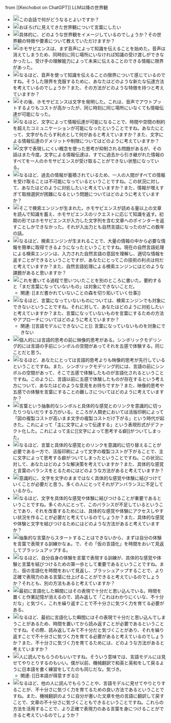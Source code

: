 
from [[Keichobot on ChatGPT]]
LLM以降の世界観
- <img src='https://scrapbox.io/api/pages/nishio/gpt/icon' alt='gpt.icon' height="19.5"/>この会話で何がどうなるとよいですか？
- <img src='https://scrapbox.io/api/pages/nishio/nishio/icon' alt='nishio.icon' height="19.5"/>おぼろげに見えてきた世界観について言葉にしたい
- <img src='https://scrapbox.io/api/pages/nishio/gpt/icon' alt='gpt.icon' height="19.5"/>具体的に、どのような世界観をイメージしているのでしょうか？その世界観の特徴や要素について教えていただけますか？
- <img src='https://scrapbox.io/api/pages/nishio/nishio/icon' alt='nishio.icon' height="19.5"/>ホモサピエンスは、まず音声によって知識を伝えることを始めた。音声は消えてしまうため、同時刻に同じ場所にいなければ知識の受け渡しができなかったし、受け手の理解能力によって未来に伝えることのできる情報に限界があった。
- <img src='https://scrapbox.io/api/pages/nishio/gpt/icon' alt='gpt.icon' height="19.5"/>なるほど、音声を使って知識を伝えることの限界について感じているのですね。そうした限界を克服するために、あなたはどのような新たな伝達方法を考えているのでしょうか？また、その方法がどのような特徴を持つと考えていますか？
- <img src='https://scrapbox.io/api/pages/nishio/nishio/icon' alt='nishio.icon' height="19.5"/>その後、ホモサピエンスは文字を発明した。これは、音声でアウトプットするよりもコストが高かったが、同じ時刻に同じ場所にいなくても情報伝達が可能になった。
- <img src='https://scrapbox.io/api/pages/nishio/gpt/icon' alt='gpt.icon' height="19.5"/>なるほど、文字によって情報伝達が可能になることで、時間や空間の制約を超えたコミュニケーションが可能になったということですね。あなたにとって、文字がもたらす利点として何があると考えていますか？また、文字による情報伝達のデメリットや制限についてはどのように考えていますか？
- <img src='https://scrapbox.io/api/pages/nishio/nishio/icon' alt='nishio.icon' height="19.5"/>文字で表現しにくい概念を使った思考が抑制される問題があるが、その話はまた今度。文字による情報伝達は、すでに過去から引き継がれた情報のすべてを一人のホモサピエンスが受け取ることができない状態になっている。
- <img src='https://scrapbox.io/api/pages/nishio/gpt/icon' alt='gpt.icon' height="19.5"/>なるほど、過去の情報が蓄積されているため、一人の人間がすべての情報を受け取ることは不可能になっているということですね。この状況に対して、あなたはどのように対処したいと考えていますか？また、情報が増えすぎて取捨選択が困難になるという問題についてはどのように考えていますか？
- <img src='https://scrapbox.io/api/pages/nishio/nishio/icon' alt='nishio.icon' height="19.5"/>そこで検索エンジンが生まれた。ホモサピエンスが読める量以上の文章を読んで知識を蓄え、ホモサピエンスのリクエストに応じて知識を返す。初期の形ではホモサピエンスが入力した文字列を含む文章へのポインターを返すことしかできなかった。それが入出力とも自然言語になったのがこの数年の話。
- <img src='https://scrapbox.io/api/pages/nishio/gpt/icon' alt='gpt.icon' height="19.5"/>なるほど、検索エンジンが生まれることで、大量の情報の中から必要な情報を簡単に取得できるようになったということですね。現在の自然言語処理による検索エンジンは、入力された自然言語の意図を理解し、適切な情報を返すことができるということですが、あなたにとってこの技術の利点は何だと考えていますか？また、自然言語処理による検索エンジンにはどのような課題があると思いますか？
- <img src='https://scrapbox.io/api/pages/nishio/nishio/icon' alt='nishio.icon' height="19.5"/>これを書いてる過程で思いついたことを別のところに書いた。要約すると「まだ言葉になっていないもの」は対象にできないことだ。
    - 関連: [[まだ書かれていないことの森を切り拓いていく仕事]]
- <img src='https://scrapbox.io/api/pages/nishio/gpt/icon' alt='gpt.icon' height="19.5"/>なるほど、言葉になっていないものについては、検索エンジンでも対象にできないということですね。それに対して、あなたはどのように対処したいと考えていますか？また、言葉になっていないものを言葉にするための方法やアプローチについてはどのように考えていますか？
    - 関連: [[言語モデルにできないこと]]: 言葉になっていないものを対象にできない
- <img src='https://scrapbox.io/api/pages/nishio/nishio/icon' alt='nishio.icon' height="19.5"/>個人的には言語的思考の前に映像的思考がある。シンボリックモデリング的には言語の手前にシンボルの空間があってそれを五感で体験する。同じことだと思う。
- <img src='https://scrapbox.io/api/pages/nishio/gpt/icon' alt='gpt.icon' height="19.5"/>なるほど、あなたにとっては言語的思考よりも映像的思考が先行しているということですね。また、シンボリックモデリング的には、言語の前にシンボルの空間があって、そこで五感で体験したものが言語化されるということですね。このように、言語以前に五感で体験したものが存在するという考え方について、あなたはどのような意見をお持ちですか？また、映像的思考や五感での体験を言葉にすることの難しさについてはどのように考えていますか？
- <img src='https://scrapbox.io/api/pages/nishio/nishio/icon' alt='nishio.icon' height="19.5"/>言葉という抽象的なシンボルと具体的な感覚とのリンクを意識的に切ったりつないだりする力がいる。ところが人類史においては活版印刷によって「図の複製コストが高いまま文字の複製コストだけ下がる」という時代が起きた。これによって「主に文字によって伝達する」という表現形式がデファクト化した。これによって主に[[文字によって思考する癖]]がついてしまった。
- <img src='https://scrapbox.io/api/pages/nishio/gpt/icon' alt='gpt.icon' height="19.5"/>なるほど、言葉と具体的な感覚とのリンクを意識的に切り替えることが必要である一方で、活版印刷によって文字の複製コストが下がることで、主に文字によって思考する癖がついてしまったということですね。この状況に対して、あなたはどのような解決策を考えていますか？また、具体的な感覚と言葉のバランスをとるためにはどのような方法があると考えていますか？
- <img src='https://scrapbox.io/api/pages/nishio/nishio/icon' alt='nishio.icon' height="19.5"/>意識的に、文字を文字のままではなく具体的な感覚や体験に結びつけていくことが必要だと思う。多くの人にとってそれがアンバランスに不足しているから。
- <img src='https://scrapbox.io/api/pages/nishio/gpt/icon' alt='gpt.icon' height="19.5"/>なるほど、文字を具体的な感覚や体験に結びつけることが重要であるということですね。多くの人にとって、このバランスが不足しているということであり、それを改善するためには、具体的な感覚や体験にアクセスしやすい状況を作ることが必要だと考えているのでしょうか？また、具体的な感覚や体験と文字を結びつけるためにはどのような方法があると考えていますか？
- <img src='https://scrapbox.io/api/pages/nishio/nishio/icon' alt='nishio.icon' height="19.5"/>抽象的な言葉からスタートすることはできないから、まずは自分の体験を言葉で表現する訓練かなぁ。で、その「仮の言語化」を時間をおいて見返してブラッシュアップする。
- <img src='https://scrapbox.io/api/pages/nishio/gpt/icon' alt='gpt.icon' height="19.5"/>なるほど、自分自身の体験を言葉で表現する訓練が、具体的な感覚や体験と言葉を結びつけるための第一歩として重要であるということですね。また、仮の言語化を時間をおいて見返し、ブラッシュアップすることで、より正確で表現力のある言葉に仕上げることができると考えているのでしょうか？それとも、別の方法もあると考えていますか？
- <img src='https://scrapbox.io/api/pages/nishio/nishio/icon' alt='nishio.icon' height="19.5"/>最初に言語化した瞬間にはその表現で十分だと思い込んでいる。時間を置くと作業記憶が消えるので、読み返して「これはわかりにくいな、不十分だな」と気づく。これを繰り返すことで不十分さに気づく力を育てる必要がある。
- <img src='https://scrapbox.io/api/pages/nishio/gpt/icon' alt='gpt.icon' height="19.5"/>なるほど、最初に言語化した瞬間にはその表現で十分だと思い込んでしまうことがあるため、時間を置いてから読み返すことが必要であるということですね。その際、読み返してみて不十分だと気づくことがあり、それを繰り返すことで不十分さに気づく力を育てる必要があると考えているのでしょうか？また、不十分さに気づく力を育てるためには、どのような方法があると考えていますか？
- <img src='https://scrapbox.io/api/pages/nishio/nishio/icon' alt='nishio.icon' height="19.5"/>人に読んでもらうのもいいですね。そういう意味では、言語モデルには見せてやりとりするのもいい。僕が以前、機械翻訳で和英と英和をして戻るように日本語を書く練習をしてたのも同じだな。気づき。
    - 関連: [[日本語が得意すぎる]]
- <img src='https://scrapbox.io/api/pages/nishio/gpt/icon' alt='gpt.icon' height="19.5"/>なるほど、他の人に読んでもらうことや、言語モデルに見せてやりとりすることが、不十分さに気づく力を育てるための良い方法であるということですね。また、機械翻訳のように自分が書いた文章を他の言語に翻訳して戻すことで、文章の不十分さに気づくこともできるということですね。これらの方法を活用することで、より正確で表現力のある言葉を身につけることができると考えているのでしょうか？

